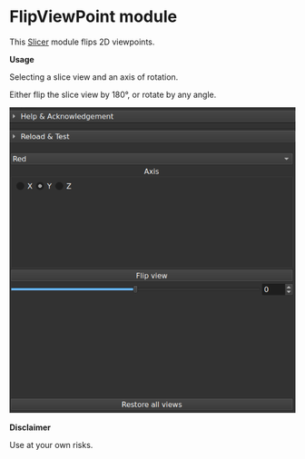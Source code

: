 # FlipViewPoint module

This [Slicer](https://www.slicer.org/) module flips 2D viewpoints.

**Usage**

Selecting a slice view and an axis of rotation.

Either flip the slice view by 180°, or rotate by any angle.

![Texte alternatif](Screenshot_0.png)

**Disclaimer**

Use at your own risks.
